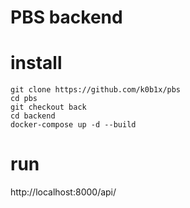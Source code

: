 # PBS backend

# install
```
git clone https://github.com/k0b1x/pbs
cd pbs
git checkout back
cd backend
docker-compose up -d --build
``` 
# run
http://localhost:8000/api/
